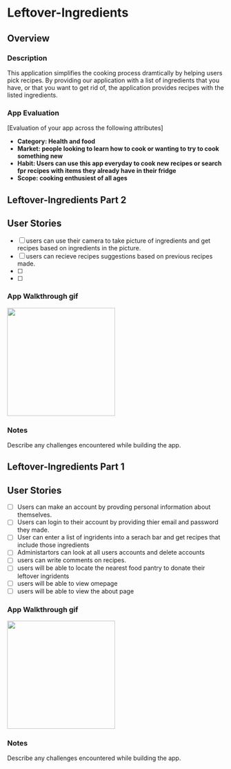 # Leftover-Ingredients

## Overview
### Description 
  This application simplifies the cooking process dramtically by helping users pick recipes. By providing our application with a list of ingredients that you have, or that you want to get rid of, the application provides recipes with the listed ingredients. 
  

### App Evaluation 
[Evaluation of your app across the following attributes]
- **Category: Health and food**
- **Market: people looking to learn how to cook or wanting to try to cook something new**
- **Habit: Users can use this app everyday to cook new recipes or search fpr recipes with items they already have in their fridge**
- **Scope: cooking enthusiest of all ages**

## Leftover-Ingredients Part 2

## User Stories
- [ ] users can use their camera to take picture of ingredients and get recipes based on ingredients in the picture.
- [ ] users can recieve recipes suggestions based on previous recipes made.
- [ ]  
- [ ]

### App Walkthrough gif

<img src="FILENAME" width=250><br>

### Notes
Describe any challenges encountered while building the app.

## Leftover-Ingredients Part 1 

## User Stories
- [ ] Users can make an account by provding personal information about themselves.
- [ ] Users can login to their account by providing thier email and password they made.
- [ ] User can enter a list of ingridents into a serach bar and get recipes that include those ingredients  
- [ ] Administartors can look at all users accounts and delete accounts
- [ ] users can write comments on recipes.
- [ ] users will be able to locate the nearest food pantry to donate their leftover ingridents
- [ ] users will be able to view omepage 
- [ ] users will be able to view the about page                      

### App Walkthrough gif 

<img src="FILENAME" width=250><br>

### Notes
Describe any challenges encountered while building the app.
